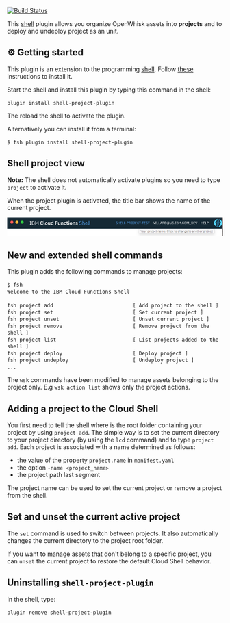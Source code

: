 [![Build Status](https://travis-ci.org/ibm-functions/shell-project-plugin.svg?branch=master)](https://travis-ci.org/ibm-functions/shell-project-plugin)

This [shell](https://github.com/ibm-functions/shell) plugin allows you organize OpenWhisk assets into **projects** and to deploy and undeploy project as an unit.

## ⚙ Getting started

This plugin is an extension to the programming [shell](https://github.com/ibm-functions/shell). Follow [these](https://github.com/ibm-functions/shell/blob/master/docs/npm.md) instructions to install it.

Start the shell and  install this plugin by typing this command in the shell:

```
plugin install shell-project-plugin
```

The reload the shell to activate the plugin.

Alternatively you can install it from a terminal:

```
$ fsh plugin install shell-project-plugin
```

## Shell project view

**Note:** The shell does not automatically activate plugins so you need to type `project` to activate it.

When the project plugin is activated, the title bar shows the name of the current project.

![Shell Title Bar](doc/title.png?raw=true)


## New and extended shell commands

This plugin adds the following commands to manage projects:

```
$ fsh
Welcome to the IBM Cloud Functions Shell

fsh project add                          [ Add project to the shell ]
fsh project set                          [ Set current project ]
fsh project unset                        [ Unset current project ]
fsh project remove                       [ Remove project from the shell ]
fsh project list                         [ List projects added to the shell ]
fsh project deploy                       [ Deploy project ]
fsh project undeploy                     [ Undeploy project ]
...
```

The `wsk` commands have been modified to manage assets belonging to the project only. E.g `wsk action list` shows only the project actions.

## Adding a project to the Cloud Shell

You first need to tell the shell where is the root folder containing your project by using `project add`. The simple way is to set the current directory to your project directory (by using the `lcd` command) and to type `project add`. Each project is associated with a name determined as follows:
- the value of the property `project.name` in `manifest.yaml`
- the option `-name <project_name>`
- the project path last segment

The project name can be used to set the current project or remove a project from the shell.

## Set and unset the current active project

The `set` command is used to switch between projects. It also automatically changes the current directory to the project root folder.

If you want to manage assets that don't belong to a specific project, you can `unset` the current project to restore the default Cloud Shell behavior.

## Uninstalling `shell-project-plugin`

In the shell, type:

```
plugin remove shell-project-plugin
```